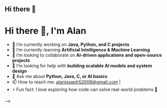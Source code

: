 ## Hi there 👋

# Hi there 👋, I'm Alan  

- 🔭 I’m currently working on **Java, Python, and C projects**  
- 🌱 I’m currently learning **Artificial Intelligence & Machine Learning**  
- 👯 I’m looking to collaborate on **AI-driven applications and open-source projects**  
- 🤔 I’m looking for help with **building scalable AI models and system design**  
- 💬 Ask me about **Python, Java, C, or AI basics**  
- 📫 How to reach me: alanjoseph52006@gmail.com | 
- ⚡ Fun fact: I love exploring how code can solve real-world problems 🚀  

-->
